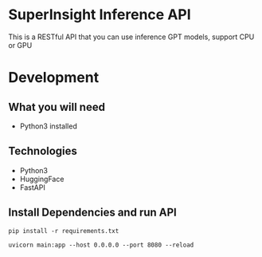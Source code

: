 # SuperInsight Inference API
This is a RESTful API that you can use inference GPT models, support CPU or GPU

# Development

## What you will need
* Python3 installed

## Technologies
* Python3
* HuggingFace
* FastAPI

## Install Dependencies and run API
```
pip install -r requirements.txt
```
```
uvicorn main:app --host 0.0.0.0 --port 8080 --reload
```